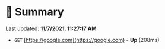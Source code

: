 # 📖 Summary
Last updated: **11/7/2021, 11:27:17 AM**

- `GET` [https://google.com](https://google.com) - **Up** (208ms)
